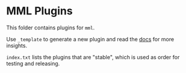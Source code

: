 # MML Plugins

This folder contains plugins for `mml`. 

Use `_template` to generate a new plugin and read the [docs]((https://mml.readthedocs.io/en/latest/plugins.html)) for more insights.

`index.txt` lists the plugins that are "stable", which is used as order for testing and releasing.
